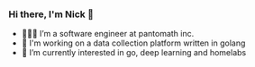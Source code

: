 ### Hi there, I'm Nick 👋

- 👨🏽‍💻 I’m a software engineer at pantomath inc.
- 🔭 I'm working on a data collection platform written in golang
- 🌱 I’m currently interested in go, deep learning and homelabs

